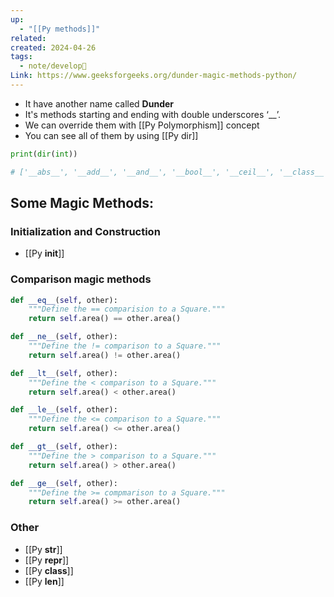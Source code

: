 ```yaml
---
up:
  - "[[Py methods]]"
related: 
created: 2024-04-26
tags:
  - note/develop🍃
Link: https://www.geeksforgeeks.org/dunder-magic-methods-python/
---
```

- It have another name called **Dunder**
- It's methods starting and ending with double underscores ‘\_\_’.
- We can override them with [[Py Polymorphism]] concept
- You can see all of them by using [[Py dir]]
```python
print(dir(int))

# ['__abs__', '__add__', '__and__', '__bool__', '__ceil__', '__class__', '__delattr__', '__dir__', '__divmod__', '__doc__', '__eq__', '__float__', '__floor__', '__floordiv__', '__format__', '__ge__', '_...
```
## Some Magic Methods:

### **Initialization and Construction**
- [[Py __init__]]
### **Comparison magic methods**
```python
def __eq__(self, other):
	"""Define the == comparision to a Square."""
	return self.area() == other.area()

def __ne__(self, other):
	"""Define the != comparison to a Square."""
	return self.area() != other.area()

def __lt__(self, other):
	"""Define the < comparison to a Square."""
	return self.area() < other.area()

def __le__(self, other):
	"""Define the <= comparison to a Square."""
	return self.area() <= other.area()

def __gt__(self, other):
	"""Define the > comparison to a Square."""
	return self.area() > other.area()

def __ge__(self, other):
	"""Define the >= compmarison to a Square."""
	return self.area() >= other.area()
```

### **Other**
- [[Py __str__]]
- [[Py __repr__]]
- [[Py __class__]]
- [[Py __len__]]
